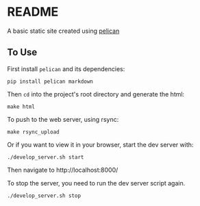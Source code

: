 # README

A basic static site created using [pelican][pelican]

## To Use

First install `pelican` and its dependencies:

    pip install pelican markdown

Then `cd` into the project's root directory and generate the html:

    make html

To push to the web server, using rsync:

    make rsync_upload

Or if you want to view it in your browser, start the dev server with:

    ./develop_server.sh start

Then navigate to http://localhost:8000/

To stop the server, you need to run the dev server script again.

    ./develop_server.sh stop


[pelican]: http://blog.getpelican.com/
